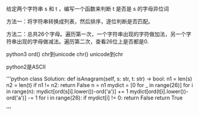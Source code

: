 给定两个字符串 s 和 t ，编写一个函数来判断 t 是否是 s 的字母异位词

方法一：将字符串转换成列表，然后排序，逐位判断是否匹配。


方法二：总共26个字母。遍历第一次，一个字符串出现的字符做加法，另一个字符串出现的字母做减法。遍历第二次，查看26位上是否都是0.

python3
ord() chr到unicode
chr() unicode到chr

python2是ASCII

'''python
class Solution:
    def isAnagram(self, s: str, t: str) -> bool:
        n1 = len(s)
        n2 = len(t)
        if n1 != n2:
            return False
        n = n1
        mydict = [0 for _ in range(26)]
        for i in range(n):
            mydict[ord(s[i].lower())-ord('a')] += 1
            mydict[ord(t[i].lower())-ord('a')] -= 1
        for i in range(26):
            if mydict[i] != 0:
                return False
        return True

'''
